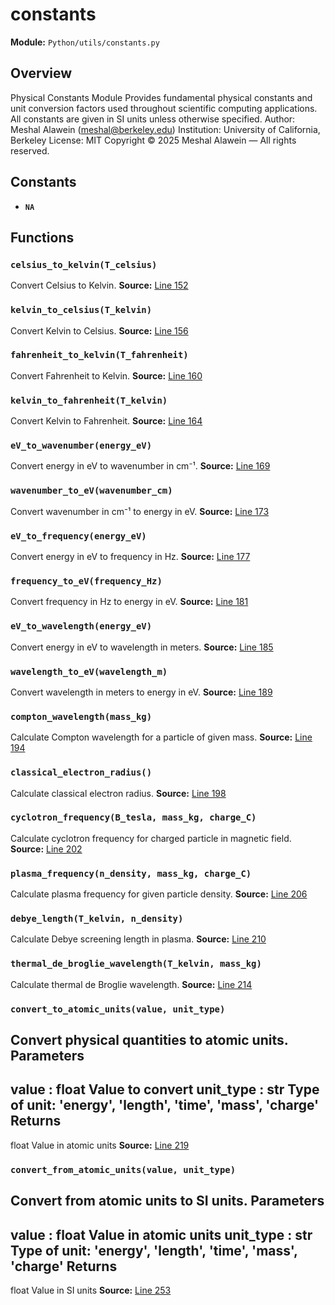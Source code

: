 # constants
**Module:** `Python/utils/constants.py`
## Overview
Physical Constants Module
Provides fundamental physical constants and unit conversion factors
used throughout scientific computing applications.
All constants are given in SI units unless otherwise specified.
Author: Meshal Alawein (meshal@berkeley.edu)
Institution: University of California, Berkeley
License: MIT
Copyright © 2025 Meshal Alawein — All rights reserved.
## Constants
- **`NA`**
## Functions
### `celsius_to_kelvin(T_celsius)`
Convert Celsius to Kelvin.
**Source:** [Line 152](Python/utils/constants.py#L152)
### `kelvin_to_celsius(T_kelvin)`
Convert Kelvin to Celsius.
**Source:** [Line 156](Python/utils/constants.py#L156)
### `fahrenheit_to_kelvin(T_fahrenheit)`
Convert Fahrenheit to Kelvin.
**Source:** [Line 160](Python/utils/constants.py#L160)
### `kelvin_to_fahrenheit(T_kelvin)`
Convert Kelvin to Fahrenheit.
**Source:** [Line 164](Python/utils/constants.py#L164)
### `eV_to_wavenumber(energy_eV)`
Convert energy in eV to wavenumber in cm⁻¹.
**Source:** [Line 169](Python/utils/constants.py#L169)
### `wavenumber_to_eV(wavenumber_cm)`
Convert wavenumber in cm⁻¹ to energy in eV.
**Source:** [Line 173](Python/utils/constants.py#L173)
### `eV_to_frequency(energy_eV)`
Convert energy in eV to frequency in Hz.
**Source:** [Line 177](Python/utils/constants.py#L177)
### `frequency_to_eV(frequency_Hz)`
Convert frequency in Hz to energy in eV.
**Source:** [Line 181](Python/utils/constants.py#L181)
### `eV_to_wavelength(energy_eV)`
Convert energy in eV to wavelength in meters.
**Source:** [Line 185](Python/utils/constants.py#L185)
### `wavelength_to_eV(wavelength_m)`
Convert wavelength in meters to energy in eV.
**Source:** [Line 189](Python/utils/constants.py#L189)
### `compton_wavelength(mass_kg)`
Calculate Compton wavelength for a particle of given mass.
**Source:** [Line 194](Python/utils/constants.py#L194)
### `classical_electron_radius()`
Calculate classical electron radius.
**Source:** [Line 198](Python/utils/constants.py#L198)
### `cyclotron_frequency(B_tesla, mass_kg, charge_C)`
Calculate cyclotron frequency for charged particle in magnetic field.
**Source:** [Line 202](Python/utils/constants.py#L202)
### `plasma_frequency(n_density, mass_kg, charge_C)`
Calculate plasma frequency for given particle density.
**Source:** [Line 206](Python/utils/constants.py#L206)
### `debye_length(T_kelvin, n_density)`
Calculate Debye screening length in plasma.
**Source:** [Line 210](Python/utils/constants.py#L210)
### `thermal_de_broglie_wavelength(T_kelvin, mass_kg)`
Calculate thermal de Broglie wavelength.
**Source:** [Line 214](Python/utils/constants.py#L214)
### `convert_to_atomic_units(value, unit_type)`
Convert physical quantities to atomic units.
Parameters
----------
value : float
Value to convert
unit_type : str
Type of unit: 'energy', 'length', 'time', 'mass', 'charge'
Returns
-------
float
Value in atomic units
**Source:** [Line 219](Python/utils/constants.py#L219)
### `convert_from_atomic_units(value, unit_type)`
Convert from atomic units to SI units.
Parameters
----------
value : float
Value in atomic units
unit_type : str
Type of unit: 'energy', 'length', 'time', 'mass', 'charge'
Returns
-------
float
Value in SI units
**Source:** [Line 253](Python/utils/constants.py#L253)